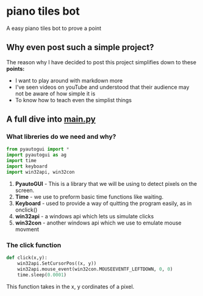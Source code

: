 # piano tiles bot

A easy piano tiles bot to prove a point

## Why even post such a simple project?

The reason why I have decided to post this project simplifies down to these __points:__

* I want to play around with markdown more
* I've seen videos on youTube and understood that their audience may not be aware of how simple it is
* To know how to teach even the simplist things

## A full dive into [main.py](https://github.com/decabitrunner/piano-tiles-bot/blob/main/main.py)

### What libreries do we need and why?

```python
from pyautogui import *
import pyautogui as ag
import time
import keyboard
import win32api, win32con
```

1. __PyautoGUI__ - This is a library that we will be using to detect pixels on the screen.
2. __Time__ - we use to preform basic time functions like waiting.
3. __Keyboard__ - used to provide a way of quitting the program easily, as in onclick()
4. __win32api__ - a windows api which lets us simulate clicks
5. __win32con__ - another windows api which we use to emulate mouse movment

### The click function

```python
def click(x,y):
    win32api.SetCursorPos((x, y))
    win32api.mouse_event(win32con.MOUSEEVENTF_LEFTDOWN, 0, 0)
    time.sleep(0.0001)
```
This function takes in the x, y cordinates of a pixel.
